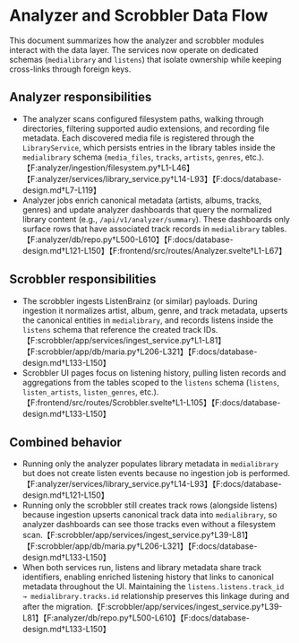 # Analyzer and Scrobbler Data Flow

This document summarizes how the analyzer and scrobbler modules interact with the data layer. The services now operate on dedicated schemas (`medialibrary` and `listens`) that isolate ownership while keeping cross-links through foreign keys.

## Analyzer responsibilities

- The analyzer scans configured filesystem paths, walking through directories, filtering supported audio extensions, and recording file metadata. Each discovered media file is registered through the `LibraryService`, which persists entries in the library tables inside the `medialibrary` schema (`media_files`, `tracks`, `artists`, `genres`, etc.).【F:analyzer/ingestion/filesystem.py†L1-L46】【F:analyzer/services/library_service.py†L14-L93】【F:docs/database-design.md†L7-L119】
- Analyzer jobs enrich canonical metadata (artists, albums, tracks, genres) and update analyzer dashboards that query the normalized library content (e.g., `/api/v1/analyzer/summary`). These dashboards only surface rows that have associated track records in `medialibrary` tables.【F:analyzer/db/repo.py†L500-L610】【F:docs/database-design.md†L121-L150】【F:frontend/src/routes/Analyzer.svelte†L1-L67】

## Scrobbler responsibilities

- The scrobbler ingests ListenBrainz (or similar) payloads. During ingestion it normalizes artist, album, genre, and track metadata, upserts the canonical entities in `medialibrary`, and records listens inside the `listens` schema that reference the created track IDs.【F:scrobbler/app/services/ingest_service.py†L1-L81】【F:scrobbler/app/db/maria.py†L206-L321】【F:docs/database-design.md†L133-L150】
- Scrobbler UI pages focus on listening history, pulling listen records and aggregations from the tables scoped to the `listens` schema (`listens`, `listen_artists`, `listen_genres`, etc.).【F:frontend/src/routes/Scrobbler.svelte†L1-L105】【F:docs/database-design.md†L133-L150】

## Combined behavior

- Running only the analyzer populates library metadata in `medialibrary` but does not create listen events because no ingestion job is performed.【F:analyzer/services/library_service.py†L14-L93】【F:docs/database-design.md†L121-L150】
- Running only the scrobbler still creates track rows (alongside listens) because ingestion upserts canonical track data into `medialibrary`, so analyzer dashboards can see those tracks even without a filesystem scan.【F:scrobbler/app/services/ingest_service.py†L39-L81】【F:scrobbler/app/db/maria.py†L206-L321】【F:docs/database-design.md†L133-L150】
- When both services run, listens and library metadata share track identifiers, enabling enriched listening history that links to canonical metadata throughout the UI. Maintaining the `listens.listens.track_id → medialibrary.tracks.id` relationship preserves this linkage during and after the migration.【F:scrobbler/app/services/ingest_service.py†L39-L81】【F:analyzer/db/repo.py†L500-L610】【F:docs/database-design.md†L133-L150】

